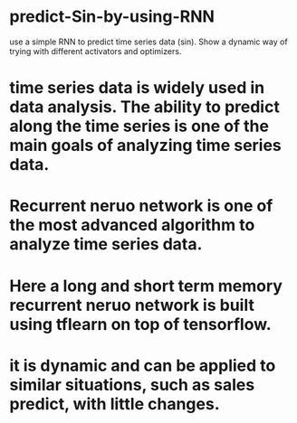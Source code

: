 # predict-Sin-by-using-RNN
use a simple RNN to predict time series data (sin). Show a dynamic way of trying with different activators and optimizers.

# time series data is widely used in data analysis. The ability to predict along the time series is one of the main goals of analyzing time series data.

# Recurrent neruo network is one of the most advanced algorithm to analyze time series data. 

# Here a long and short term memory recurrent neruo network is built using tflearn on top of tensorflow. 

# it is dynamic and can be applied to similar situations, such as sales predict, with little changes.
